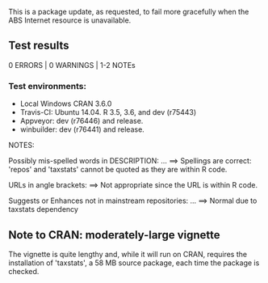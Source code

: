 This is a package update, as requested, to fail more gracefully when
the ABS Internet resource is unavailable.

## Test results
0 ERRORS | 0 WARNINGS | 1-2 NOTEs

### Test environments:
* Local Windows CRAN 3.6.0
* Travis-CI: Ubuntu 14.04. R 3.5, 3.6, and dev (r75443)
* Appveyor: dev (r76446) and release.
* winbuilder: dev (r76441) and release.



NOTES:
  
Possibly mis-spelled words in DESCRIPTION: ...
  ==> Spellings are correct: 'repos' and 'taxstats' cannot be quoted as they are within R code.
  
URLs in angle brackets:
  ==> Not appropriate since the URL is within R code.

Suggests or Enhances not in mainstream repositories: ...
  ==> Normal due to taxstats dependency

## Note to CRAN: moderately-large vignette
The vignette is quite lengthy and, while it will run on CRAN, requires the installation of 'taxstats', a 58 MB source package, each time the package is checked. 


